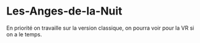 # Les-Anges-de-la-Nuit
En priorité on travaille sur la version classique, on pourra voir pour la VR si on a le temps.
